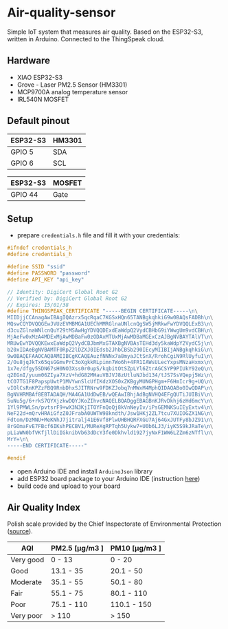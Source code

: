 # Air-quality-sensor

Simple IoT system that measures air quality. Based on the ESP32-S3, written in Arduino. Connected to the ThingSpeak cloud.

## Hardware

- XIAO ESP32-S3
- Grove - Laser PM2.5 Sensor (HM3301)
- MCP9700A analog temperature sensor
- IRL540N MOSFET

## Default pinout

| ESP32-S3 | HM3301 |
| -------- | ------ |
| GPIO 5   | SDA    |
| GPIO 6   | SCL    |

| ESP32-S3 | MOSFET |
| -------- | ------ |
| GPIO 44  | Gate   |

## Setup

- prepare `credentials.h` file and fill it with your credentials:

```c
#ifndef credentials_h
#define credentials_h

#define SSID "ssid"
#define PASSWORD "password"
#define API_KEY "api_key"

// Identity: DigiCert Global Root G2
// Verified by: DigiCert Global Root G2
// Expires: 15/01/38
#define THINGSPEAK_CERTIFICATE "-----BEGIN CERTIFICATE-----\n\
MIIDjjCCAnagAwIBAgIQAzrx5qcRqaC7KGSxHQn65TANBgkqhkiG9w0BAQsFADBh\n\
MQswCQYDVQQGEwJVUzEVMBMGA1UEChMMRGlnaUNlcnQgSW5jMRkwFwYDVQQLExB3\n\
d3cuZGlnaWNlcnQuY29tMSAwHgYDVQQDExdEaWdpQ2VydCBHbG9iYWwgUm9vdCBH\n\
MjAeFw0xMzA4MDExMjAwMDBaFw0zODAxMTUxMjAwMDBaMGExCzAJBgNVBAYTAlVT\n\
MRUwEwYDVQQKEwxEaWdpQ2VydCBJbmMxGTAXBgNVBAsTEHd3dy5kaWdpY2VydC5j\n\
b20xIDAeBgNVBAMTF0RpZ2lDZXJ0IEdsb2JhbCBSb290IEcyMIIBIjANBgkqhkiG\n\
9w0BAQEFAAOCAQ8AMIIBCgKCAQEAuzfNNNx7a8myaJCtSnX/RrohCgiN9RlUyfuI\n\
2/Ou8jqJkTx65qsGGmvPrC3oXgkkRLpimn7Wo6h+4FR1IAWsULecYxpsMNzaHxmx\n\
1x7e/dfgy5SDN67sH0NO3Xss0r0upS/kqbitOtSZpLYl6ZtrAGCSYP9PIUkY92eQ\n\
q2EGnI/yuum06ZIya7XzV+hdG82MHauVBJVJ8zUtluNJbd134/tJS7SsVQepj5Wz\n\
tCO7TG1F8PapspUwtP1MVYwnSlcUfIKdzXOS0xZKBgyMUNGPHgm+F6HmIcr9g+UQ\n\
vIOlCsRnKPZzFBQ9RnbDhxSJITRNrw9FDKZJobq7nMWxM4MphQIDAQABo0IwQDAP\n\
BgNVHRMBAf8EBTADAQH/MA4GA1UdDwEB/wQEAwIBhjAdBgNVHQ4EFgQUTiJUIBiV\n\
5uNu5g/6+rkS7QYXjzkwDQYJKoZIhvcNAQELBQADggEBAGBnKJRvDkhj6zHd6mcY\n\
1Yl9PMWLSn/pvtsrF9+wX3N3KjITOYFnQoQj8kVnNeyIv/iPsGEMNKSuIEyExtv4\n\
NeF22d+mQrvHRAiGfzZ0JFrabA0UWTW98kndth/Jsw1HKj2ZL7tcu7XUIOGZX1NG\n\
Fdtom/DzMNU+MeKNhJ7jitralj41E6Vf8PlwUHBHQRFXGU7Aj64GxJUTFy8bJZ91\n\
8rGOmaFvE7FBcf6IKshPECBV1/MUReXgRPTqh5Uykw7+U0b6LJ3/iyK5S9kJRaTe\n\
pLiaWN0bfVKfjllDiIGknibVb63dDcY3fe0Dkhvld1927jyNxF1WW6LZZm6zNTfl\n\
MrY=\n\
-----END CERTIFICATE-----"

#endif
```

- open Arduino IDE and install `ArduinoJson` library
- add ESP32 board package to your Arduino IDE (instruction [here](https://wiki.seeedstudio.com/xiao_esp32s3_getting_started/#software-preparation))
- build code and upload to your board

## Air Quality Index

Polish scale provided by the Chief Inspectorate of Environmental Protection ([source](https://powietrze.gios.gov.pl/pjp/content/health_informations)).

| AQI       | PM2.5 [µg/m3 ] | PM10 [µg/m3 ] |
| --------- | -------------- | ------------- |
| Very good | 0 - 13         | 0 - 20        |
| Good      | 13.1 - 35      | 20.1 - 50     |
| Moderate  | 35.1 - 55      | 50.1 - 80     |
| Fair      | 55.1 - 75      | 80.1 - 110    |
| Poor      | 75.1 - 110     | 110.1 - 150   |
| Very poor | > 110          | > 150         |
